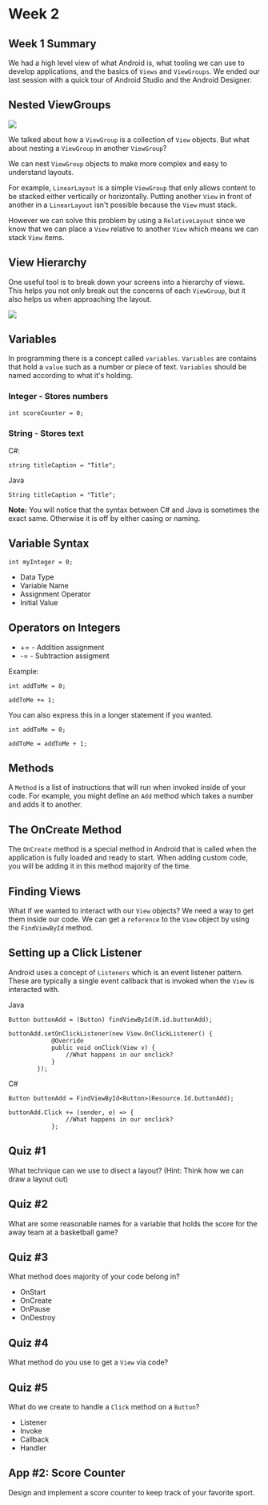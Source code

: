 # Week 2

## Week 1 Summary

We had a high level view of what Android is, what tooling we can use to develop applications, and the basics of `Views` and `ViewGroups`. We ended our last session with a quick tour of Android Studio and the Android Designer.

## Nested ViewGroups

![](../Images/Nested-ViewGroup.png)

We talked about how a `ViewGroup` is a collection of `View` objects. But what about nesting a `ViewGroup` in another `ViewGroup`?

We can nest `ViewGroup` objects to make more complex and easy to understand layouts.

For example, `LinearLayout` is a simple `ViewGroup` that only allows content to be stacked either vertically or horizontally. Putting another `View` in front of another in a `LinearLayout` isn't possible because the `View` must stack.

However we can solve this problem by using a `RelativeLayout` since we know that we can place a `View` relative to another `View` which means we can stack `View` items.

## View Hierarchy

One useful tool is to break down your screens into a hierarchy of views. This helps you not only break out the concerns of each `ViewGroup`, but it also helps us when approaching the layout.

![](../Images/ViewHierarchy.png)

## Variables

In programming there is a concept called `variables`. `Variables` are contains that hold a `value` such as a number or piece of text. `Variables` should be named according to what it's holding.

### Integer - Stores numbers

```
int scoreCounter = 0;
```

### String - Stores text

C#:
```
string titleCaption = "Title";
```

Java
```
String titleCaption = "Title";
```

**Note:** You will notice that the syntax between C# and Java is sometimes the exact same. Otherwise it is off by either casing or naming.

## Variable Syntax

```
int myInteger = 0;
```

- Data Type 
- Variable Name 
- Assignment Operator 
- Initial Value

## Operators on Integers

- += - Addition assignment
- -= - Subtraction assigment

Example:
```
int addToMe = 0;

addToMe += 1;
```

You can also express this in a longer statement if you wanted.

```
int addToMe = 0;

addToMe = addToMe + 1;
```

## Methods

A `Method` is a list of instructions that will run when invoked inside of your code. For example, you might define an `Add` method which takes a number and adds it to another. 

## The OnCreate Method

The `OnCreate` method is a special method in Android that is called when the application is fully loaded and ready to start. When adding custom code, you will be adding it in this method majority of the time.

## Finding Views

What if we wanted to interact with our `View` objects? We need a way to get them inside our code. We can get a `reference` to the `View` object by using the `FindViewById` method.

## Setting up a Click Listener

Android uses a concept of `Listeners` which is an event listener pattern. These are typically a single event callback that is invoked when the `View` is interacted with.


Java
```
Button buttonAdd = (Button) findViewById(R.id.buttonAdd);

buttonAdd.setOnClickListener(new View.OnClickListener() {
            @Override
            public void onClick(View v) {
                //What happens in our onclick?
            }
        });
```

C#
```
Button buttonAdd = FindViewById<Button>(Resource.Id.buttonAdd);

buttonAdd.Click += (sender, e) => {
                //What happens in our onclick?
            };
```

## Quiz #1

What technique can we use to disect a layout? (Hint: Think how we can draw a layout out)

## Quiz #2

What are some reasonable names for a variable that holds the score for the away team at a basketball game?

## Quiz #3

What method does majority of your code belong in?

- OnStart
- OnCreate
- OnPause
- OnDestroy

## Quiz #4

What method do you use to get a `View` via code?

## Quiz #5

What do we create to handle a `Click` method on a `Button`?

- Listener
- Invoke
- Callback
- Handler

## App #2: Score Counter

Design and implement a score counter to keep track of your favorite sport.
